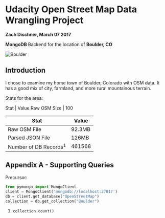 # Udacity Open Street Map Data Wrangling Project
**Zach Dischner, March 07 2017** 

**MongoDB** Backend for the location of **Boulder, CO** 

![Boulder](http://i.imgur.com/FNcm7dS.png)

## Introduction
I chose to examine my home town of Boulder, Colorado with OSM data. It has a good mix of city, farmland, and more rural mountainous terrain. 

Stats for the area:

Stat | Value
Raw OSM Size | 100

| Stat | Value |
|---|---|
| Raw OSM File  | 92.3MB |
| Parsed JSON File  | 126MB |
| Number of DB Records<sup>1</sup>| 461568 | 



## Appendix A - Supporting Queries
Precursor:

```python
from pymongo import MongoClient
client = MongoClient('mongodb://localhost:27017')
db = client.get_database("OpenStreetMap")
collection = db.get_collection("Boulder")
```

1. `collection.count()`
















